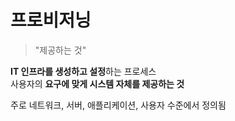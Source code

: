 # 프로비저닝

> "제공하는 것"

**IT 인프라를 생성하고 설정**하는 프로세스\
사용자의 **요구에 맞게 시스템 자체를 제공하는 것**

주로 네트워크, 서버, 애플리케이션, 사용자 수준에서 정의됨